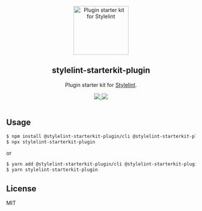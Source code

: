 <p align="center"><img width="146px" height="130px" src="https://raw.githubusercontent.com/tyankatsu0105/stylelint-starterkit-plugin/master/assets/logo/stylelint-starterkit-plugin.png" alt="Plugin starter kit for Stylelint"></p>

<h2 align="center">stylelint-starterkit-plugin</h2>
<p align="center">
  Plugin starter kit for <a href="https://stylelint.io/" rel="nofollow">Stylelint</a>.
</p>
<p align="center">
  <a title="code style: prettier" href="https://github.com/prettier/prettier" rel="nofollow">
    <img src="https://img.shields.io/badge/code_style-prettier-ff69b4.svg?style=flat-square">
  </a>
  <a title="MIT License" href="[LICENSE](https://opensource.org/licenses/MIT)" rel="nofollow">
    <img src="https://img.shields.io/badge/License-MIT-green.svg">
  </a>
  <br>
  <br>
</p>

## Usage

```bash
$ npm install @stylelint-starterkit-plugin/cli @stylelint-starterkit-plugin/template -D
$ npx stylelint-starterkit-plugin
```

or

```bash
$ yarn add @stylelint-starterkit-plugin/cli @stylelint-starterkit-plugin/template -D
$ yarn stylelint-starterkit-plugin
```

## License

MIT
